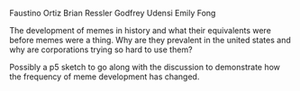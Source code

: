 Faustino Ortiz
Brian Ressler
Godfrey Udensi
Emily Fong

The development of memes in history and what their equivalents were before memes were a thing.  Why are they prevalent in the united states and why are corporations trying so hard to use them?  

Possibly a p5 sketch to go along with the discussion to demonstrate how the frequency of meme development has changed.